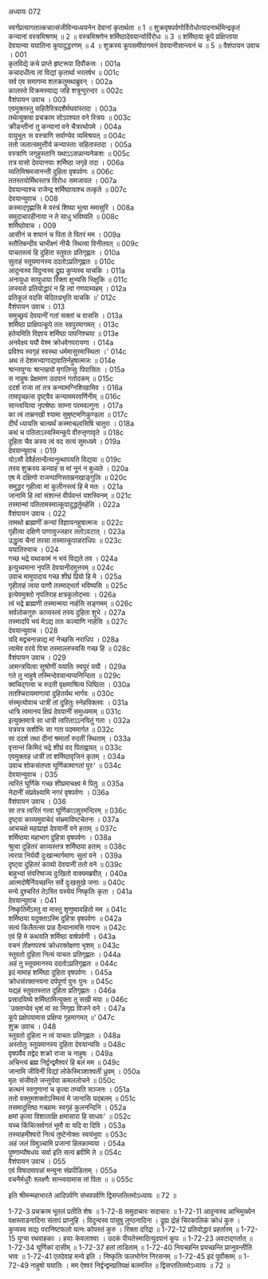 अध्यायः 072

स्वर्गंप्रत्यागतात्कचात्संजीविन्यध्ययनेन देवानां कृतार्थता ॥ 1 ॥ शुक्रवृषपर्वणोर्विरोधोत्पादनार्थमिन्द्रकृतं कन्यानां वस्त्रमिश्रणम् ॥ 2 ॥ वस्त्रमिश्रणेन शर्मिष्ठादेवयान्योर्विरोधः ॥ 3 ॥ शर्मिष्ठया कूपे प्रक्षिप्ताया देवयान्या ययातिना कूपादुद्धरणम् ॥ 4 ॥ शुक्रस्य कूपसमीपागमनं देवयानीसान्त्वनं च ॥ 5 ॥
वैशंपायन उवाच ।	001  
कृतविद्ये कचे प्राप्ते हृष्टरूपा दिवौकसः ।	001a  
कचादधीत्य तां विद्यां कृतार्था भरतर्षभ ॥	001c  
सर्व एव समागम्य शतक्रतुमथाब्रुवन् ।	002a  
कालस्ते विक्रमस्याद्य जहि शत्रून्पुरन्दर ॥	002c  
वैशंपायन उवाच ।	003  
एवमुक्तस्तु सहितैस्त्रिदशैर्मघवांस्तदा ।	003a  
तथेत्युक्त्वा प्रचक्राम सोऽपश्यत वने स्त्रियः ॥	003c  
क्रीडन्तीनां तु कन्यानां वने चैत्ररथोपमे ।	004a  
वायुभूतः स वस्त्राणि सर्वाण्येव व्यमिश्रयत् ॥	004c  
ततो जलात्समुत्तीर्य कन्यास्ताः सहितास्तदा ।	005a  
वस्त्राणि जगृहुस्तानि यथाऽऽसन्नान्यनेकशः ॥	005c  
तत्र वासो देवयानयाः शर्मिष्ठा जगृहे तदा ।	006a  
व्यतिमिश्रमजानन्ती दुहिता वृषपर्वणः ॥	006c  
ततस्तयोर्मिथस्तत्र विरोधः समजायत ।	007a  
देवयान्याश्च राजेन्द्र शर्मिष्ठायाश्च तत्कृते ॥	007c  
देवयान्युवाच ।	008  
कस्माद्गृह्णासि मे वस्त्रं शिष्या भूत्वा ममासुरि ।	008a  
समुदाचारहीनाया न ते साधु भविष्यति ॥	008c  
शर्मिष्ठोवाच ।	009  
आसीनं च शयानं च पिता ते पितरं मम ।	009a  
स्तौतिबन्दीव चाभीक्ष्णं नीचैः स्थित्वा विनीतवत् ॥	009c  
याचतस्त्वं हि दुहिता स्तुवतः प्रतिगृह्णतः ।	010a  
सुताहं स्तूयमानस्य ददतोऽप्रतिगृह्णतः ॥	010c  
आदुन्वस्व विदुन्वस्व द्रुह्य कुप्यस्व याचकि ।	011a  
अनायुधा सायुधाया रिक्ता क्षुभ्यसि भिक्षुकि ॥	011c  
लप्स्यसे प्रतियोद्धारं न हि त्वां गणयाम्यहम् ।	012a  
प्रतिकूलं वदसि चेदितःप्रभृति याचकि ॥'	012c  
वैशंपायन उवाच ।	013  
समुच्छ्रयं देवयानीं गतां सक्तां च वाससि ।	013a  
शर्मिष्ठा प्राक्षिपत्कूपे ततः स्वपुरमागमत् ।	013c  
हतेयमिति विज्ञाय शर्मिष्ठा पापनिश्चया ॥	013e  
अनवेक्ष्य ययौ वेश्म क्रोधवेगपरायणा ।	014a  
प्रविश्य स्वगृहं स्वस्था धर्ममासुरमास्थिता ।'	014c  
अथ तं देशमभ्यागाद्ययातिर्नहुषात्मजः ॥	014e  
श्रान्तयुग्यः श्रान्तहयो मृगलिप्सुः पिपासितः ।	015a  
स नाहुषः प्रेक्षमाण उदपानं गतोदकम् ॥	015c  
ददर्श राजा तां तत्र कन्यामग्निशिखामिव ।	016a  
तामपृच्छत्स दृष्ट्वैव कन्याममरवर्णिनीम् ॥	016c  
सान्त्वयित्वा नृपश्रेष्ठः साम्ना परमवल्गुना ।	017a  
का त्वं ताम्रनखी श्यामा सुमृष्टमणिकुण्डला ॥	017c  
दीर्घं ध्यायसि चात्यर्थं कस्माच्छ्वसिषि चातुरा ।	018a  
कथं च पतिताऽस्यस्मिन्कूपे वीरुत्तृणावृते ॥	018c  
दुहिता चैव कस्य त्वं वद सत्यं सुमध्यमे ।	019a  
देवयान्युवाच ।	019  
योऽसौ देवैर्हतान्दैत्यानुत्थापयति विद्यया ॥	019c  
तस्य शुक्रस्य कन्याहं स मां नूनं न बुध्यते ।	020a  
एष मे दक्षिणो राजन्पाणिस्ताम्रनखाङ्गुलिः ॥	020c  
समुद्धर गृहीत्वा मां कुलीनस्त्वं हि मे मतः ।	021a  
जानामि हि त्वां संशान्तं वीर्यवन्तं यशस्विनम् ॥	021c  
तस्मान्मां पतितामस्मात्कूपादुद्धर्तुमर्हसि ।	022a  
वैशंपायन उवाच ।	022  
तामथो ब्राह्मणीं कन्यां विज्ञायनहुषात्मजः ॥	022c  
गृहीत्वा दक्षिणे पाणावुज्जहार ततोऽवटात् ।	023a  
उद्धृत्य चैनां तरसा तस्मात्कूपान्नराधिपः ॥	023c  
ययातिरुवाच ।	024  
गच्छ भद्रे यथाकामं न भयं विद्यते तव ।	024a  
इत्युच्यमाना नृपतिं देवयानीदमुत्तरम् ॥	024c  
उवाच मामुपादाय गच्छ शीघ्रं प्रियो हि मे ।	025a  
गृहीताहं त्वया पाणौ तस्माद्भर्ता भविष्यसि ॥	025c  
इत्येवमुक्तो नृपतिराह क्षत्रकुलोद्भवः ।	026a  
त्वं भद्रे ब्राह्मणी तस्मान्मया नार्हसि सङ्गमम् ॥	026c  
सर्वलोकगुरुः काव्यस्त्वं तस्य दुहिता शुभे ।	027a  
तस्मादपि भयं मेऽद्य ततः कल्याणि नार्हसि ॥	027c  
देवयान्युवाच ।	028  
यदि मद्वचनान्नाद्य मां नेच्छसि नराधिप ।	028a  
त्वामेव वरये पित्रा तस्माल्लप्स्यसि गच्छ हि ॥	028c  
वैशंपायन उवाच ।	029  
आमन्त्रयित्वा सुश्रोणीं ययातिः स्वपुरं ययौ ।	029a  
गते तु नाहुषे तस्मिन्देवयान्यप्यनिन्दिता ॥	029c  
क्वचिद्गत्वा च रुदती वृक्षमाश्रित्य धिष्ठिता ।	030a  
ततश्चिरायमाणायां दुहितर्यथ भार्गवः ॥	030c  
संस्मृत्योवाच धात्रीं तां दुहितुः स्नेहविक्लवः ।	031a  
धात्रि त्वमानय क्षिप्रं देवयानीं समुध्यमाम् ॥	031c  
इत्युक्तमात्रे सा धात्री त्वरिताऽऽनयितुं गता ।	032a  
यत्रयत्र सशीभिः सा गता पदममार्गत ॥	032c  
सा ददर्श तथा दीनां श्रमार्तां रुदतीं स्थिताम् ।	033a  
वृत्तान्तं किमिदं भद्रे शीघ्रं वद पिताह्वयत् ॥	033c  
एवमुक्ताह धात्रीं तां शर्मिष्ठावृजिनं कृतम् ।	034a  
उवाच शोकसंतप्ता घूर्णिकामागतां पुरः' ॥	034c  
देवयान्युवाच ।	035  
त्वरितं घूर्णिके गच्छ शीघ्रमाचक्ष्व मे पितुः ॥	035a  
नेदानीं संप्रवेक्ष्यामि नगरं वृषपर्वणः ।	036a  
वैशंपायन उवाच ।	036  
सा तत्र त्वरितं गत्वा घूर्णिकाऽसुरमन्दिरम् ॥	036c  
दृष्ट्वा काव्यमुवाचेदं संभ्रमाविष्टचेतना ।	037a  
आचचक्षे महाप्राज्ञं देवयानीं वने हताम् ॥	037c  
शर्मिष्ठया महाभाग दुहित्रा वृषपर्वणः ।	038a  
श्रुत्वा दुहितरं काव्यस्तत्र शर्मिष्ठया हताम् ॥	038c  
त्वरया निर्ययौ दुःखान्मार्गमाणः सुतां वने ।	039a  
दृष्ट्वा दुहितरं काव्यो देवयानीं ततो वने ॥	039c  
बाहुभ्यां संपरिष्वज्य दुःखितो वाक्यमब्रवीत् ।	040a  
आत्मदोषैर्नियच्छन्ति सर्वे दुःखसुखे जनाः ॥	040c  
मन्ये दुश्चरितं तेऽस्ति यस्येयं निष्कृतिः कृता ।	041a  
देवयान्युवाच ।	041  
निष्कृतिर्मेऽस्तु वा मास्तु शृणुष्वावहितो मम ॥	041c  
शर्मिष्ठया यदुक्ताऽस्मि दुहित्रा वृषपर्वणः ॥	042a  
सत्यं किलैतत्सा प्राह दैत्यानामसि गायनः ॥	042c  
एवं हि मे कथयति शर्मिष्ठा वार्षपर्वणी ।	043a  
वचनं तीक्ष्णपरुषं क्रोधरक्तेक्षणा भृशम् ॥	043c  
स्तुवतो दुहिता नित्यं याचतः प्रतिगृह्णतः ।	044a  
अहं तु स्तूयमानस्य ददतोऽप्रतिगृह्णतः ॥	044c  
इदं मामाह शर्मिष्ठा दुहिता वृषपर्वणः ।	045a  
क्रोधसंरक्तनयना दर्पपूर्णा पुनः पुनः ॥	045c  
यद्यहं स्तुवतस्तात दुहिता प्रतिगृह्णतः ।	046a  
प्रसादयिष्ये शर्मिष्ठामित्युक्ता तु सखी मया ॥	046c  
`उक्ताप्येवं भृशं मां सा निगृह्य विजने वने ।	047a  
कूपे प्रक्षेपयामास प्रक्षिप्य गृहमागमत् ॥'	047c  
शुक्र उवाच ।	048  
स्तुवतो दुहिता न त्वं याचतः प्रतिगृह्णतः ।	048a  
अस्तोतुः स्तूयमानस्य दुहिता देवयान्यसि ॥	048c  
वृषपर्वैव तद्वेद शक्रो राजा च नाहुषः ।	049a  
अचिन्त्यं ब्रह्म निर्द्वन्द्वमैश्वरं हि बलं मम ॥	049c  
जानामि जीविनीं विद्यां लोकेस्मिञ्शाश्वतीं ध्रुवम् ।	050a  
मृतः संजीवते जन्तुर्यया कमललोचने ॥	050c  
कत्थनं स्वगुणानां च कृत्वा तप्यति सञ्जनः ।	051a  
ततो वक्तुमशक्तोऽस्मित्वं मे जानासि यद्बलम् ॥	051c  
तसमादुत्तिष्ठ गच्छामः स्वगृहं कुलनन्दिनि ।	052a  
क्षमां कृत्वा विशालाक्षि क्षमासारा हि साधवः' ॥	052c  
यच्च किंचित्सर्वगतं भूमौ वा यदि वा दिवि ।	053a  
तस्याहमीश्वरो नित्यं तुष्टेनोक्तः स्वयंभुवा ॥	053c  
अहं जलं विमुञ्चामि प्रजानां हितकाम्यया ।	054a  
पुष्णाम्यौषधयः सर्वा इति सत्यं ब्रवीमि ते ॥	054c  
वैशंपायन उवाच ।	055  
एवं विषादमापन्नां मन्युना संप्रपीडिताम् ।	055a  
वचनैर्मधुरैः श्लक्ष्णैः सान्त्वयामास तां पिता ॥ ॥	055c  

इति श्रीमन्महाभारते आदिपर्वणि संभवपर्वणि द्विसप्ततितमोऽध्यायः ॥ 72 ॥

1-72-3 प्रचक्राम भूतलं प्रतीति शेषः ॥ 1-72-8 समुदाचारः सदाचारः ॥ 1-72-11 आदुन्वस्व आभिमुख्येन वक्षस्ताडनादिना संतापं प्राप्नुहि । विदुन्वस्व पांसुषु लुण्ठनादिना । द्रुह्य द्रोहं चिरकालिकं क्रोधं कुरु । कुप्यस्व सद्यः परानिष्टफलो यत्नः कोपस्तं कुरु । रिक्ता दरिद्रा ॥ 1-72-12 प्रतियोद्धारं प्रहर्तारम् ॥ 1-72-15 युग्या रथवाहकाः । हयाः केवलाश्वाः । उदकं पीयतेस्मादित्युदपानं कूपः ॥ 1-72-23 अवटाद्गर्तात् ॥ 1-72-34 घूर्णिकां दासीम् ॥ 1-72-37 हतां ताडिताम् ॥ 1-72-40 नियच्छन्ति प्रयच्छन्ति प्राप्नुवन्तीति भावः ॥ 1-72-41 एतदेवाह मन्ये इति । निष्कृतिः फलभोगेन निरसनम् ॥ 1-72-45 इदं पूर्वोक्तम् ॥ 1-72-49 नाहुषो ययातिः । मम ऐश्वरं निर्द्वन्द्वमप्रतिपक्षं बलमस्ति ॥ द्विसप्ततितमोऽध्यायः ॥ 72 ॥
